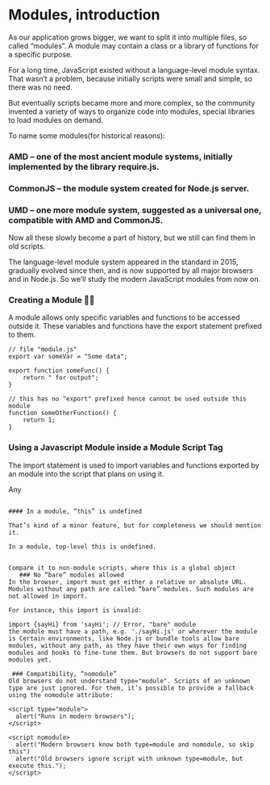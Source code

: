 # Modules, introduction
As our application grows bigger, we want to split it into multiple files, so called “modules”. A module may contain a class or a library of functions for a specific purpose.

For a long time, JavaScript existed without a language-level module syntax. That wasn’t a problem, because initially scripts were small and simple, so there was no need.

But eventually scripts became more and more complex, so the community invented a variety of ways to organize code into modules, special libraries to load modules on demand.

To name some modules(for historical reasons):

### AMD – one of the most ancient module systems, initially implemented by the library require.js.
### CommonJS – the module system created for Node.js server.
### UMD – one more module system, suggested as a universal one, compatible with AMD and CommonJS.
Now all these slowly become a part of history, but we still can find them in old scripts.

The language-level module system appeared in the standard in 2015, gradually evolved since then, and is now supported by all major browsers and in Node.js.
So we’ll study the modern JavaScript modules from now on.


### Creating a Module 🛑🛑
A module allows only specific variables and functions to be accessed outside it. These variables and functions have the export statement prefixed to them.

```
// file "module.js"
export var someVar = "Some data";

export function someFunc() {
    return " for output";
}

// this has no "export" prefixed hence cannot be used outside this module 
function someOtherFunction() {
    return 1;
}
```

### Using a Javascript Module inside a Module Script Tag
The import statement is used to import variables and functions exported by an module into the script that plans on using it.

Any <script> tag in HTML wanting to import a module needs have the attribute type="module".

In the below example the module that is created in the above snippet is imported using the import statement.
```
<script type="module">
    import {someVar, someFunc} from './module.js';

    // "Some data for output"
    console.log(someVar + someFunc());
</script>
```
    
## Core Module features

What’s different in modules, compared to “regular” scripts?

There are core features, valid both for browser and server-side JavaScript.

#### Always “use strict”  
Modules always use strict, by default. E.g. assigning to an undeclared variable will give an error.
 ```
 <script type="module">
  a = 5; // error
</script>
 ```
 #### Module Scripts are Deferred By the Browser
 A script tag of type="module", whether inline or external is always deferred by the browser (regardless of the fact whether defer attribute is used or not).

Module scripts are always deferred, same effect as defer attributefor both external and inline scripts.

It is loaded in parallel by the browser, not impacting the webpage load time. 
Once loaded, it waits for the DOM to get ready, and then the script is executed.
The page suffers no performance penalty as such. In other words:

downloading external module scripts <script type="module" src="..."> doesn’t block HTML processing, they load in parallel with other resources. module scripts wait until the HTML document is fully ready (even if they are tiny and load faster than HTML), and then run. relative order of scripts is maintained: scripts that go first in the document, execute first.
#### As a side-effect, module scripts always “see” the fully loaded HTML-page, including HTML elements below them.
For instance:
```
<script type="module">
alert(typeof button); // object: the script can 'see' the button below
// as modules are deferred, the script runs after the whole page is loaded
</script>

//Compare to regular script below:
<script>
alert(typeof button); // button is undefined, the script can't see elements below
// regular scripts run immediately, before the rest of the page is processed
</script>

<button id="button">Button</button>
 ```
    
 Please note: the second script actually runs before the first! So we’ll see undefined first, and then object.

That’s because modules are deferred, so we wait for the document to be processed. The regular script runs immediately, so we see its output first.

When using modules, we should be aware that the HTML page shows up as it loads, and JavaScript modules run after that, so the user may see the page before the JavaScript application is ready. Some functionality may not work yet. We should put “loading indicators”, or otherwise ensure that the visitor won’t be confused by that.
 
 ### Module level scope
 
 Each module has its own top-level scope. In other words, top-level variables and functions from a module are not seen in other scripts.
 In the example below, two scripts are imported, and hello.js tries to use user variable declared in user.js, and fails:
 
 ```
 //users.js
 let user = "John";
  /*********************/
  
  //hello.js
  alert(user); // no such variable (each module has independent variables)
  
  /******************/
  //index.html
  <!doctype html>
  <script type="module" src="user.js"></script> 
  <script type="module" src="hello.js"></script>
  ```
Modules are expected to export what they want to be accessible from outside and import what they need.
So we should import user.js into hello.js and get the required functionality from it instead of relying on global variables.

This is the correct variant:
```
//user.js
export let user = "John";

/*********************************/

//hello.js
import {user} from './user.js';
document.body.innerHTML = user; // John

/************************/

//index.html
<!doctype html>
<script type="module" src="hello.js"></script>
```

In the browser, independent top-level scope also exists for each <script type="module">:

```
<script type="module">
  // The variable is only visible in this module script
  let user = "John";
</script>

<script type="module">
  alert(user); // Error: user is not defined
</script>

```
If we really need to make a window-level global variable, we can explicitly assign it to window and access as
window.user. But that’s an exception requiring a good reason.
 
### Async works on inline scripts
For non-module scripts, the async attribute only works on external scripts. Async scripts run immediately when ready, independently of other scripts or the HTML document.

For module scripts, it works on inline scripts as well. For example, the inline script below has async, so it doesn’t wait for anything.

It performs the import (fetches ./analytics.js) and runs when ready, even if the HTML document is not finished yet, or if other scripts are still pending.

That’s good for functionality that doesn’t depend on anything, like counters, ads, document-level event listeners.
```
<!-- all dependencies are fetched (analytics.js), and the script runs -->
<!-- doesn't wait for the document or other <script> tags -->
<script async type="module">
  import {counter} from './analytics.js';

  counter.count();
</script>

```
### External Scripts
External scripts that have type="module" are different in two aspects:

1.External scripts with the same src run only once:

 ```
<!-- the script my.js is fetched and executed only once -->
<script type="module" src="my.js"></script>
<script type="module" src="my.js"></script>
 ```   
    
External scripts that are fetched from another origin (e.g. another site) require CORS headers, as described in the chapter Fetch: Cross-Origin Requests. 
In other words, if a module script is fetched from another origin, the remote server must supply a header Access-Control-Allow-Origin allowing the fetch.
    
``` 
<!-- another-site.com must supply Access-Control-Allow-Origin -->
<!-- otherwise, the script won't execute -->
<script type="module" src="http://another-site.com/their.js"></script>
    ```
    
That ensures better security by default.
### A module code is evaluated only the first time when imported

If the same module is imported into multiple other places, its code is executed only the first time, then exports are given to all importers.

That has important consequences. Let’s look at them using examples:

First, if executing a module code brings side-effects, like showing a message, then importing it multiple times will trigger it only once – the first time:

```
Examples are as per ESM module
// 📁 alert.js
alert("Module is evaluated!");
/**********************************/

// Import the same module from different files

// 📁 1.js
import `./alert.js`; // Module is evaluated!
/********************************************/
// 📁 2.js
import `./alert.js`; // (shows nothing)

```
In practice, top-level module code is mostly used for initialization, creation of internal data structures, and if we want something to be reusable – export it.
Now, a more advanced example.

 ###IMPORTANT###
An ES module’s interface is not a single value but a set of named bindings.When you import from another module, you import the binding, not the value, 
which means an exporting module may change the value of the binding at any time, and the modules that import it will see its new value.
This is different from CommonJS where module get imported as value and dont get updated if a file makes updation in imported module.
    
Let’s say, a module exports an object:

```
// 📁 admin.js
export let admin = {
  name: "John"
};
```
If this module is imported from multiple files, the module is only evaluated the first time, admin object is created, and then passed to all further importers.
All importers get exactly the one and only admin object:

```
// 📁 1.js
import {admin} from './admin.js';
admin.name = "Pete";

// 📁 2.js
import {admin} from './admin.js';
alert(admin.name); // Pete

// Both 1.js and 2.js imported the same object
// Changes made in 1.js are visible in 2.js
```

So, let’s reiterate – the module is executed only once. Exports are generated, and then they are shared between importers, 
so if something changes the admin object, other modules will see that.

Such behavior allows us to configure modules on first import. We can setup its properties once, and then in further imports it’s ready.

For instance, the admin.js module may provide certain functionality, but expect the credentials to come into the admin object from outside:

```
// 📁 admin.js
export let admin = { };

export function sayHi() {
  alert(`Ready to serve, ${admin.name}!`);
}

```
In init.js, the first script of our app, we set admin.name. Then everyone will see it, including calls made from inside admin.js itself:

```
// 📁 init.js
import {admin} from './admin.js';
admin.name = "Pete";

```
Another module can also see admin.name:

```
// 📁 other.js
import {admin, sayHi} from './admin.js';

alert(admin.name); // Pete

sayHi(); // Ready to serve, Pete!
```
#### import.meta
The object import.meta contains the information about the current module.
Its content depends on the environment. In the browser, it contains the url of the script, or a current webpage url if inside HTML:
```
<script type="module">
  alert(import.meta.url); // script url (url of the html page for an inline script)
</script>
```

#### In a module, “this” is undefined

That’s kind of a minor feature, but for completeness we should mention it.

In a module, top-level this is undefined.

```
<script>
  alert(this); // window
</script>

<script type="module">
  alert(this); // undefined
</script>

```

Compare it to non-module scripts, where this is a global object
   ### No “bare” modules allowed
In the browser, import must get either a relative or absolute URL. Modules without any path are called “bare” modules. Such modules are not allowed in import.

For instance, this import is invalid:

import {sayHi} from 'sayHi'; // Error, "bare" module
the module must have a path, e.g. './sayHi.js' or wherever the module is Certain environments, like Node.js or bundle tools allow bare modules, without any path, as they have their own ways for finding modules and hooks to fine-tune them. But browsers do not support bare modules yet.

 ### Compatibility, “nomodule”
Old browsers do not understand type="module". Scripts of an unknown type are just ignored. For them, it’s possible to provide a fallback using the nomodule attribute:

<script type="module">
  alert("Runs in modern browsers");
</script>

<script nomodule>
  alert("Modern browsers know both type=module and nomodule, so skip this")
  alert("Old browsers ignore script with unknown type=module, but execute this.");
</script>
